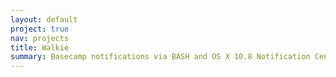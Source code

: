 ```yaml
---
layout: default
project: true
nav: projects
title: Walkie
summary: Basecamp notifications via BASH and OS X 10.8 Notification Center
---
```

